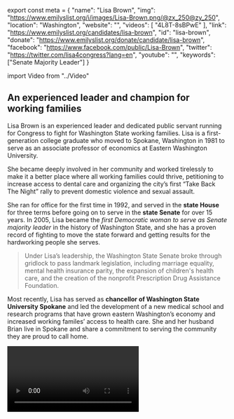 export const meta = {
  "name": "Lisa Brown",
  "img": "https://www.emilyslist.org/i/images/Lisa-Brown.png/@zx_250@zy_250",
  "location": "Washington",
  "website": "",
  "videos": [
    "4L8T-8sBPwE"
  ],
  "link": "https://www.emilyslist.org/candidates/lisa-brown",
  "id": "lisa-brown",
  "donate": "https://www.emilyslist.org/donate/candidate/lisa-brown",
  "facebook": "https://www.facebook.com/public/Lisa-Brown",
  "twitter": "https://twitter.com/lisa4congress?lang=en",
  "youtube": "",
  "keywords": ["Senate Majority Leader"]
}

import Video from "../Video"

## An experienced leader and champion for working families

Lisa Brown is an experienced leader and dedicated public servant running for Congress to fight for Washington State working families. Lisa is a first-generation college graduate who moved to Spokane, Washington in 1981 to serve as an associate professor of economics at Eastern Washington University.

She became deeply involved in her community and worked tirelessly to make it a better place where all working families could thrive, petitioning to increase access to dental care and organizing the city’s first “Take Back The Night” rally to prevent domestic violence and sexual assault.

She ran for office for the first time in 1992, and served in the **state House** for three terms before going on to serve in the **state Senate** for over 15 years. In 2005, Lisa became the _first Democratic woman to serve as Senate majority leader_ in the history of Washington State, and she has a proven record of fighting to move the state forward and getting results for the hardworking people she serves.

> Under Lisa’s leadership, the Washington State Senate broke through gridlock to pass landmark legislation, including marriage equality, mental health insurance parity, the expansion of children's health care, and the creation of the nonprofit Prescription Drug Assistance Foundation.

Most recently, Lisa has served as **chancellor of Washington State University Spokane** and led the development of a new medical school and research programs that have grown eastern Washington’s economy and increased working familes’ access to health care. She and her husband Brian live in Spokane and share a commitment to serving the community they are proud to call home.

<Video id="4L8T-8sBPwE" />


## A fighter dedicated to expanding economic opportunity

Lisa is a fighter running for Congress to expand economic opportunity for eastern Washington working families and to help create good-paying jobs. At a time when Republicans in Congress are attempting to undo all the progress we’ve worked so hard to make, Lisa will fight back and continue her lifelong fight to expand access to quality, affordable health care. She is a trailblazer who will give working families a new voice in Washington and put an end to the agenda that makes it harder to get ahead. Lisa is committed to breaking down the barriers to opportunity that working parents face every day. During her first year in office, as the single mother of a 1-year-old, Lisa had to choose between missing work and taking her son home from daycare when a session ran late without a dinner break. She brought him into the chamber and continued to work as he rested, but a colleague complained — citing a policy that previously hadn’t been applied to fathers — and she was asked to remove her son. When elected, Lisa will be a firece advocate for Washington State working families in Congress.

## An opportunity to flip a seat and take back the House

Lisa is challenging vulnerable Republican incumbent Congresswoman Cathy McMorris Rodgers, an extremist who has worked to advance her party’s dangerous agenda that hurts the working families she was elected to serve. Lisa’s strong grassroots campaign has quickly gained momentum, and this race is a must-win opportunity to flip a seat as we fight to take back the House. McMorris Rodgers is out of touch with eastern Washington working families, and Lisa has what it takes to hold her accountable for her record of failure to bring new leadership to this district. Let’s show Lisa our full support and help flip this seat and send this champion for Washington State to Congress — and take back the House.
